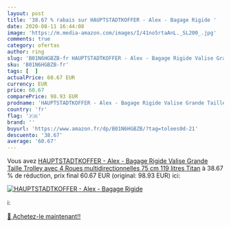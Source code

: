 ```yaml
---
layout: post
title: '38.67 % rabais sur HAUPTSTADTKOFFER - Alex - Bagage Rigide '
date: 2020-08-11 16:44:08
image: 'https://m.media-amazon.com/images/I/41no5rtaAnL._SL200_.jpg'
comments: true
category: ofertas
author: ring
slug: 'B01N6HGBZB-fr HAUPTSTADTKOFFER - Alex - Bagage Rigide Valise Grande...'
sku: 'B01N6HGBZB-fr'
tags: [  ]
actualPrice: 60.67 EUR
currency: EUR
price: 60.67
comparePrice: 98.93 EUR
prodname: 'HAUPTSTADTKOFFER - Alex - Bagage Rigide Valise Grande Taille  Trolley avec 4 Roues multidirectionnelles  75 cm  119 litres  Titan'
country: 'fr'
flag: '🇫🇷'
brand: ''
buyurl: 'https://www.amazon.fr/dp/B01N6HGBZB/?tag=tolees0d-21'
descuento: '38.67'
average: '60.67'
---
```


Vous avez [HAUPTSTADTKOFFER - Alex - Bagage Rigide Valise Grande Taille  Trolley avec 4 Roues multidirectionnelles  75 cm  119 litres  Titan](https://www.amazon.fr/dp/B01N6HGBZB/?tag=tolees0d-21)  à  38.67 % de réduction, prix final  60.67 EUR (original: 98.93 EUR) ici:

[![HAUPTSTADTKOFFER - Alex - Bagage Rigide ](https://m.media-amazon.com/images/I/41no5rtaAnL._SL200_.jpg)](https://www.amazon.fr/dp/B01N6HGBZB/?tag=tolees0d-21)

ℹ️:


[🛒 Achetez-le maintenant!!](https://www.amazon.fr/dp/B01N6HGBZB/?tag=tolees0d-21)
